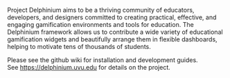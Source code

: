Project Delphinium aims to be a thriving community of educators, developers, and designers committed to creating practical, effective, and engaging gamification environments and tools for education. The Delphinium framework allows us to contribute a wide variety of educational gamification widgets and beautifully arrange them in flexible dashboards, helping to motivate tens of thousands of students.


Please see the github wiki for installation and development guides.  
See https://delphinium.uvu.edu for details on the project.  
